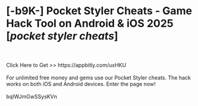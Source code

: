 # [-b9K-] Pocket Styler Cheats - Game Hack Tool on Android & iOS 2025 [*pocket styler cheats*]
<br>
<br>Click Here to Get >> https://appbitly.com/uxHKU

<br>
<br>For unlimited free money and gems use our Pocket Styler cheats. The hack works on both iOS and Android devices. Enter the page now!
<br>
<br>bqIWJmGwSSysKVn

